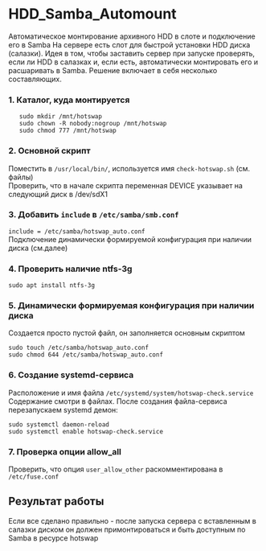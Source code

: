 # HDD_Samba_Automount
Автоматическое монтирование архивного HDD в слоте и подключение его в Samba
На сервере есть слот для быстрой установки HDD диска (салазки).
Идея в том, чтобы заставить сервер при запуске проверять, если ли HDD в салазках и, если есть, автоматически монтировать его и расшаривать в Samba.
Решение включает в себя несколько составляющих.
### 1. Каталог, куда монтируется
```
   sudo mkdir /mnt/hotswap
   sudo chown -R nobody:nogroup /mnt/hotswap
   sudo chmod 777 /mnt/hotswap
```
### 2. Основной скрипт 
Поместить в `/usr/local/bin/`, используется имя `check-hotswap.sh` (см. файлы)  
Проверить, что в начале скрипта переменная DEVICE указывает на следующий диск в /dev/sdX1

### 3. Добавить `include` в `/etc/samba/smb.conf`
   ```include = /etc/samba/hotswap_auto.conf```  
Подключение динамически формируемой конфигурация при наличии диска (см.далее)

### 4. Проверить наличие ntfs-3g
`sudo apt install ntfs-3g`

### 5. Динамически формируемая конфигурация при наличии диска
Создается просто пустой файл, он заполняется основным скриптом
   ```
   sudo touch /etc/samba/hotswap_auto.conf
   sudo chmod 644 /etc/samba/hotswap_auto.conf
```
### 6. Создание systemd-сервиса
Расположение и имя файла `/etc/systemd/system/hotswap-check.service`
Содержание смотри в файлах.
После создания файла-сервиса перезапускаем systemd демон:
```
sudo systemctl daemon-reload
sudo systemctl enable hotswap-check.service
```
### 7. Проверка опции allow_all
Проверить, что опция `user_allow_other` раскомментирована в `/etc/fuse.conf`   

## Результат работы
Если все сделано правильно - после запуска сервера с вставленным в салазки диском он должен примонтироваться и быть доступным по Samba в ресурсе hotswap

